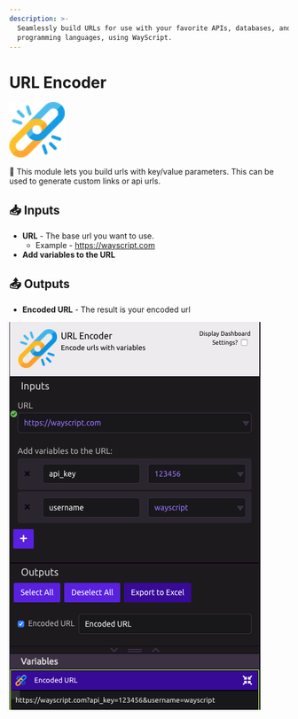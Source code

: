 ```yaml
---
description: >-
  Seamlessly build URLs for use with your favorite APIs, databases, and
  programming languages, using WayScript.
---
```


# URL Encoder

![Encode urls with variables](../../.gitbook/assets/url_encoder.png)

🔗 This module lets you build urls with key/value parameters. This can be used to generate custom links or api urls.

## 📥 Inputs

* **URL** - The base url you want to use. 
  * Example - https://wayscript.com
* **Add variables to the URL**

## 📤 Outputs

* **Encoded URL** - The result is your encoded url

![](../../.gitbook/assets/url_encoder_example.png)

